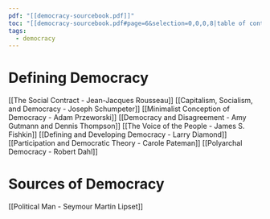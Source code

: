 ```yaml
---
pdf: "[[democracy-sourcebook.pdf]]"
toc: "[[democracy-sourcebook.pdf#page=6&selection=0,0,0,8|table of contents]]"
tags:
  - democracy
---
```

# Defining Democracy
[[The Social Contract - Jean-Jacques Rousseau]]
[[Capitalism, Socialism, and  Democracy - Joseph Schumpeter]]
[[Minimalist Conception of Democracy - Adam Przeworski]]
[[Democracy and Disagreement - Amy Gutmann and Dennis Thompson]]
[[The Voice of the People - James S. Fishkin]]
[[Defining and Developing Democracy - Larry Diamond]]
[[Participation and Democratic Theory - Carole Pateman]]
[[Polyarchal Democracy - Robert Dahl]]
# Sources of Democracy
[[Political Man - Seymour Martin Lipset]]